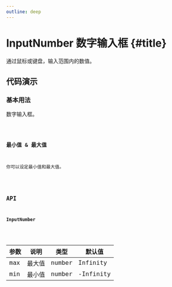 ```yaml
---
outline: deep
---
```


# InputNumber 数字输入框 {#title}

通过鼠标或键盘，输入范围内的数值。

## 代码演示

### 基本用法

数字输入框。

<Code path="input-number/Base" />

### 最小值 & 最大值

你可以设定最小值和最大值。

<Code path="input-number/MinMax" />

## API

### InputNumber

<div class="vp-table">

| 参数      | 说明 | 类型 | 默认值
| ----------- | ----------- | ----------- | ----------- |
| max      | 最大值			       | number | Infinity |
| min      | 最小值			       | number | -Infinity |

</div>